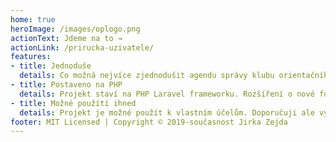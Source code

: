 ```yaml
---
home: true
heroImage: /images/oplogo.png
actionText: Jdeme na to →
actionLink: /prirucka-uzivatele/
features:
- title: Jednoduše
  details: Co možná nejvíce zjednodušit agendu správy klubu orientačního běhu.
- title: Postaveno na PHP
  details: Projekt staví na PHP Laravel frameworku. Rozšíření o nové funkce by neměl být problém.
- title: Možné použítí ihned
  details: Projekt je možné použít k vlastním účelům. Doporučuji ale vyčkat na stabilní verzi.
footer: MIT Licensed | Copyright © 2019-současnost Jirka Zejda
---
```

